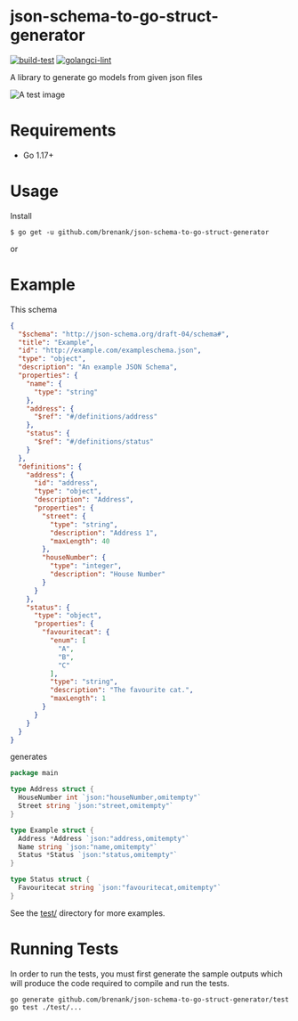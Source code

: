 # json-schema-to-go-struct-generator

[![build-test](https://github.com/brenank/json-schema-to-go-struct-generator/actions/workflows/workflow.yml/badge.svg)](https://github.com/brenank/json-schema-to-go-struct-generator/actions/workflows/workflow.yml)
[![golangci-lint](https://github.com/brenank/json-schema-to-go-struct-generator/actions/workflows/golangci-lint.yml/badge.svg)](https://github.com/brenank/json-schema-to-go-struct-generator/actions/workflows/golangci-lint.yml)

A library to generate go models from given json files

![A test image](https://miro.medium.com/max/256/0*3CCVZH7RBPWlBVFA.png)


# Requirements

* Go 1.17+

# Usage

Install

```console
$ go get -u github.com/brenank/json-schema-to-go-struct-generator
```

or



# Example

This schema

```json
{
  "$schema": "http://json-schema.org/draft-04/schema#",
  "title": "Example",
  "id": "http://example.com/exampleschema.json",
  "type": "object",
  "description": "An example JSON Schema",
  "properties": {
    "name": {
      "type": "string"
    },
    "address": {
      "$ref": "#/definitions/address"
    },
    "status": {
      "$ref": "#/definitions/status"
    }
  },
  "definitions": {
    "address": {
      "id": "address",
      "type": "object",
      "description": "Address",
      "properties": {
        "street": {
          "type": "string",
          "description": "Address 1",
          "maxLength": 40
        },
        "houseNumber": {
          "type": "integer",
          "description": "House Number"
        }
      }
    },
    "status": {
      "type": "object",
      "properties": {
        "favouritecat": {
          "enum": [
            "A",
            "B",
            "C"
          ],
          "type": "string",
          "description": "The favourite cat.",
          "maxLength": 1
        }
      }
    }
  }
}
```

generates

```go
package main

type Address struct {
  HouseNumber int `json:"houseNumber,omitempty"`
  Street string `json:"street,omitempty"`
}

type Example struct {
  Address *Address `json:"address,omitempty"`
  Name string `json:"name,omitempty"`
  Status *Status `json:"status,omitempty"`
}

type Status struct {
  Favouritecat string `json:"favouritecat,omitempty"`
}
```

See the [test/](./test/) directory for more examples.

# Running Tests

In order to run the tests, you must first generate the sample outputs which will produce
the code required to compile and run the tests.

```shell
go generate github.com/brenank/json-schema-to-go-struct-generator/test
go test ./test/...
```
